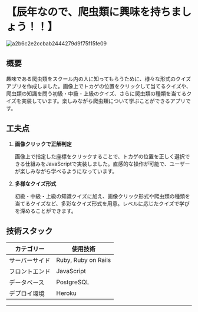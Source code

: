# 【辰年なので、爬虫類に興味を持ちましょう！！】

![a2b6c2e2ccbab2444279d9f75f15fe09](https://github.com/user-attachments/assets/62e527be-03f2-458a-917d-34108fcf8f3a)

## 概要

趣味である爬虫類をスクール内の人に知ってもらうために、様々な形式のクイズアプリを作成しました。画像上でトカゲの位置をクリックして当てるクイズや、爬虫類の知識を問う初級・中級・上級のクイズ、さらに爬虫類の種類を当てるクイズを実装しています。楽しみながら爬虫類について学ぶことができるアプリです。

## 工夫点

1. **画像クリックで正解判定**
    
    画像上で指定した座標をクリックすることで、トカゲの位置を正しく選択できる仕組みをJavaScriptで実装しました。直感的な操作が可能で、ユーザーが楽しみながら学べるようになっています。
    
2. **多様なクイズ形式**
    
    初級・中級・上級の知識クイズに加え、画像クリック形式や爬虫類の種類を当てるクイズなど、多彩なクイズ形式を用意。レベルに応じたクイズで学びを深めることができます。
    

## 技術スタック

| カテゴリー | 使用技術 |
| --- | --- |
| サーバーサイド | Ruby, Ruby on Rails |
| フロントエンド | JavaScript |
| データベース | PostgreSQL |
| デプロイ環境 | Heroku |

---
